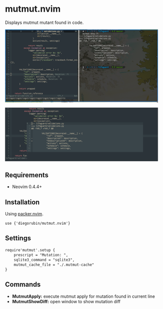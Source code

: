 # mutmut.nvim

Displays mutmut mutant found in code.

![example.png example](/doc/example.png)

![showdiff.png showdiff](/doc/showdiff.png)

## Requirements

- Neovim 0.4.4+

## Installation

Using [packer.nvim](https://github.com/wbthomason/packer.nvim).

```
use {'diegorubin/mutmut.nvim'}
```

## Settings

```
require'mutmut'.setup {
    prescript = "Mutation: ",
    sqlite3_command = "sqlite3",
    mutmut_cache_file = "./.mutmut-cache"
}
```

## Commands

- __MutmutApply:__ execute mutmut apply for mutation found in current line
- __MutmutShowDiff:__ open window to show mutation diff
